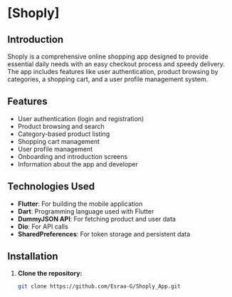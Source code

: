 # [Shoply]

## Introduction
Shoply is a comprehensive online shopping app designed to provide essential daily needs with an easy checkout process and speedy delivery.
The app includes features like user authentication, product browsing by categories, a shopping cart, and a user profile management system.

## Features
- User authentication (login and registration)
- Product browsing and search
- Category-based product listing
- Shopping cart management
- User profile management
- Onboarding and introduction screens
- Information about the app and developer

## Technologies Used
- **Flutter**: For building the mobile application
- **Dart**: Programming language used with Flutter
- **DummyJSON API**: For fetching product and user data
- **Dio**: For API calls
- **SharedPreferences**: For token storage and persistent data

## Installation
1. **Clone the repository:**
   ```bash
   git clone https://github.com/Esraa-G/Shoply_App.git
